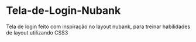 # Tela-de-Login-Nubank
Tela de login feito com inspiração no layout nubank, para treinar habilidades de layout utilizando CSS3
